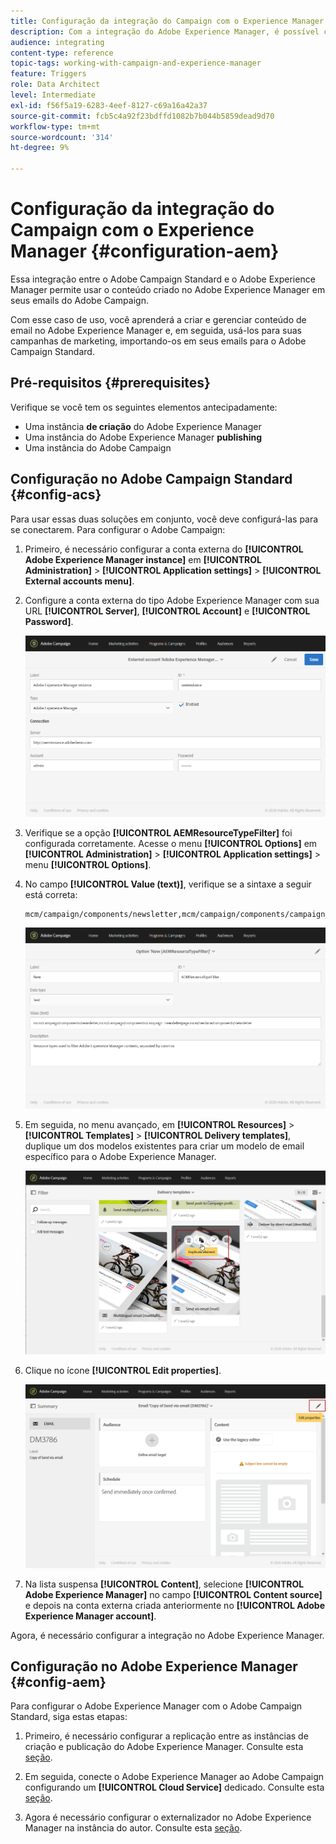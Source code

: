```yaml
---
title: Configuração da integração do Campaign com o Experience Manager
description: Com a integração do Adobe Experience Manager, é possível criar conteúdo diretamente no AEM e usá-lo posteriormente no Adobe Campaign.
audience: integrating
content-type: reference
topic-tags: working-with-campaign-and-experience-manager
feature: Triggers
role: Data Architect
level: Intermediate
exl-id: f56f5a19-6283-4eef-8127-c69a16a42a37
source-git-commit: fcb5c4a92f23bdffd1082b7b044b5859dead9d70
workflow-type: tm+mt
source-wordcount: '314'
ht-degree: 9%

---
```


# Configuração da integração do Campaign com o Experience Manager {#configuration-aem}

Essa integração entre o Adobe Campaign Standard e o Adobe Experience Manager permite usar o conteúdo criado no Adobe Experience Manager em seus emails do Adobe Campaign.

Com esse caso de uso, você aprenderá a criar e gerenciar conteúdo de email no Adobe Experience Manager e, em seguida, usá-los para suas campanhas de marketing, importando-os em seus emails para o Adobe Campaign Standard.

## Pré-requisitos {#prerequisites}

Verifique se você tem os seguintes elementos antecipadamente:

* Uma instância **de criação** do Adobe Experience Manager
* Uma instância do Adobe Experience Manager **publishing**
* Uma instância do Adobe Campaign

## Configuração no Adobe Campaign Standard {#config-acs}

Para usar essas duas soluções em conjunto, você deve configurá-las para se conectarem.
Para configurar o Adobe Campaign:

1. Primeiro, é necessário configurar a conta externa do **[!UICONTROL Adobe Experience Manager instance]** em **[!UICONTROL Administration]** > **[!UICONTROL Application settings]** > **[!UICONTROL External accounts menu]**.

1. Configure a conta externa do tipo Adobe Experience Manager com sua URL **[!UICONTROL Server]**, **[!UICONTROL Account]** e **[!UICONTROL Password]**.

   ![](assets/aem_1.png)

1. Verifique se a opção **[!UICONTROL AEMResourceTypeFilter]** foi configurada corretamente. Acesse o menu **[!UICONTROL Options]** em **[!UICONTROL Administration]** > **[!UICONTROL Application settings]** > menu **[!UICONTROL Options]**.

1. No campo **[!UICONTROL Value (text)]**, verifique se a sintaxe a seguir está correta:

   ```
   mcm/campaign/components/newsletter,mcm/campaign/components/campaign_newsletterpage,mcm/neolane/components/newsletter
   ```

   ![](assets/aem_2.png)

1. Em seguida, no menu avançado, em **[!UICONTROL Resources]** > **[!UICONTROL Templates]** > **[!UICONTROL Delivery templates]**, duplique um dos modelos existentes para criar um modelo de email específico para o Adobe Experience Manager.

   ![](assets/aem_3.png)

1. Clique no ícone **[!UICONTROL Edit properties]**.

   ![](assets/aem_4.png)

1. Na lista suspensa **[!UICONTROL Content]**, selecione **[!UICONTROL Adobe Experience Manager]** no campo **[!UICONTROL Content source]** e depois na conta externa criada anteriormente no **[!UICONTROL Adobe Experience Manager account]**.

Agora, é necessário configurar a integração no Adobe Experience Manager.

## Configuração no Adobe Experience Manager {#config-aem}

Para configurar o Adobe Experience Manager com o Adobe Campaign Standard, siga estas etapas:

1. Primeiro, é necessário configurar a replicação entre as instâncias de criação e publicação do Adobe Experience Manager. Consulte esta [seção](https://experienceleague.adobe.com/docs/experience-manager-65/administering/integration/campaignstandard.html?lang=pt-BR#configuring-adobe-experience-manager).

1. Em seguida, conecte o Adobe Experience Manager ao Adobe Campaign configurando um **[!UICONTROL Cloud Service]** dedicado. Consulte esta [seção](https://experienceleague.adobe.com/docs/experience-manager-65/administering/integration/campaignstandard.html?lang=pt-BR#connecting-aem-to-adobe-campaign).

1. Agora é necessário configurar o externalizador no Adobe Experience Manager na instância do autor. Consulte esta [seção](https://experienceleague.adobe.com/docs/experience-manager-65/administering/integration/campaignstandard.html?lang=pt-BR#configuring-the-externalizer).
